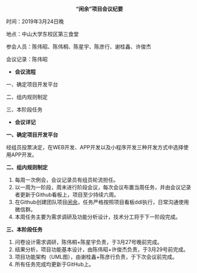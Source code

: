 <center><B>“闲余”项目会议纪要</B></center>

时间：2019年3月24日晚

地点：中山大学东校区第三食堂

参会人员：陈伟昭、陈伟桐、陈星宇、陈彦行、谢桂鑫、许俊杰

会议记录：陈伟昭



* **会议流程**

一、确定项目开发平台

二、组内规则制定

三、本阶段任务



* **会议详记**

**一、确定项目开发平台**

经组员投票决定，在WEB开发、APP开发以及小程序开发三种开发方式中选择使用APP开发。

**二、组内规则制定**

1. 每周一次例会，会议记录员有组员轮流担任。
2. 以一周为一阶段，周末进行阶段会议，每次会议布置当周任务，并由会议记录者更新于Github看板上，项目至少持续六周。
3. 在Github创建团队项目[闲余](https://github.com/xianyu-team/XianYu)，任务严格按照项目看板ddl执行，日常沟通使用微信群。
4. 本周任务主要为需求调研及功能分析设计，技术分工将于下一阶段完成。

**三、本阶段任务**

1. 问卷设计需求调研，陈伟桐+陈星宇负责，于3月27号晚前完成。
2. 结果分析，项目功能基本设计，由陈伟昭+许俊杰负责，于3月29号前完成。
3. 项目功能架构（UML图），由谢桂鑫+陈彦行负责，于下次会议前完成。
4. 所有任务完成均更新于GitHub上。



